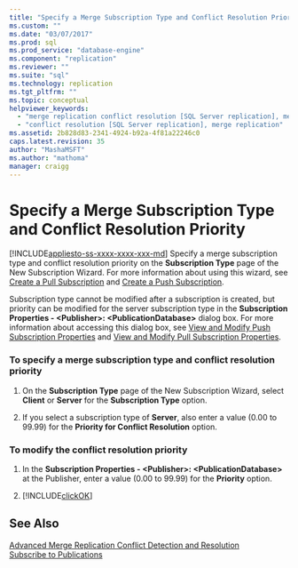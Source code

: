 ```yaml
---
title: "Specify a Merge Subscription Type and Conflict Resolution Priority | Microsoft Docs"
ms.custom: ""
ms.date: "03/07/2017"
ms.prod: sql
ms.prod_service: "database-engine"
ms.component: "replication"
ms.reviewer: ""
ms.suite: "sql"
ms.technology: replication
ms.tgt_pltfrm: ""
ms.topic: conceptual
helpviewer_keywords: 
  - "merge replication conflict resolution [SQL Server replication], merge subscription resolvers"
  - "conflict resolution [SQL Server replication], merge replication"
ms.assetid: 2b828d83-2341-4924-b92a-4f81a22246c0
caps.latest.revision: 35
author: "MashaMSFT"
ms.author: "mathoma"
manager: craigg
---
```

# Specify a Merge Subscription Type and Conflict Resolution Priority
[!INCLUDE[appliesto-ss-xxxx-xxxx-xxx-md](../../includes/appliesto-ss-xxxx-xxxx-xxx-md.md)]
  Specify a merge subscription type and conflict resolution priority on the **Subscription Type** page of the New Subscription Wizard. For more information about using this wizard, see [Create a Pull Subscription](../../relational-databases/replication/create-a-pull-subscription.md) and [Create a Push Subscription](../../relational-databases/replication/create-a-push-subscription.md).  
  
 Subscription type cannot be modified after a subscription is created, but priority can be modified for the server subscription type in the **Subscription Properties - \<Publisher>: \<PublicationDatabase>** dialog box. For more information about accessing this dialog box, see [View and Modify Push Subscription Properties](../../relational-databases/replication/view-and-modify-push-subscription-properties.md) and [View and Modify Pull Subscription Properties](../../relational-databases/replication/view-and-modify-pull-subscription-properties.md).  
  
### To specify a merge subscription type and conflict resolution priority  
  
1.  On the **Subscription Type** page of the New Subscription Wizard, select **Client** or **Server** for the **Subscription Type** option.  
  
2.  If you select a subscription type of **Server**, also enter a value (0.00 to 99.99) for the **Priority for Conflict Resolution** option.  
  
### To modify the conflict resolution priority  
  
1.  In the **Subscription Properties - \<Publisher>: \<PublicationDatabase>** at the Publisher, enter a value (0.00 to 99.99) for the **Priority** option.  
  
2.  [!INCLUDE[clickOK](../../includes/clickok-md.md)]  
  
## See Also  
 [Advanced Merge Replication Conflict Detection and Resolution](../../relational-databases/replication/merge/advanced-merge-replication-conflict-detection-and-resolution.md)   
 [Subscribe to Publications](../../relational-databases/replication/subscribe-to-publications.md)  
  
  
